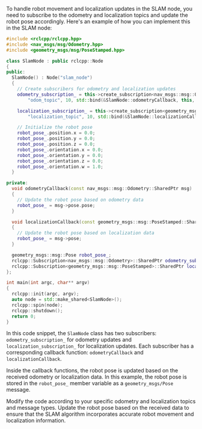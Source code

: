To handle robot movement and localization updates in the SLAM node, you need to subscribe to the odometry and localization topics and update the robot pose accordingly. Here's an example of how you can implement this in the SLAM node:

```cpp
#include <rclcpp/rclcpp.hpp>
#include <nav_msgs/msg/Odometry.hpp>
#include <geometry_msgs/msg/PoseStamped.hpp>

class SlamNode : public rclcpp::Node
{
public:
  SlamNode() : Node("slam_node")
  {
    // Create subscribers for odometry and localization updates
    odometry_subscription_ = this->create_subscription<nav_msgs::msg::Odometry>(
        "odom_topic", 10, std::bind(&SlamNode::odometryCallback, this, std::placeholders::_1));

    localization_subscription_ = this->create_subscription<geometry_msgs::msg::PoseStamped>(
        "localization_topic", 10, std::bind(&SlamNode::localizationCallback, this, std::placeholders::_1));

    // Initialize the robot pose
    robot_pose_.position.x = 0.0;
    robot_pose_.position.y = 0.0;
    robot_pose_.position.z = 0.0;
    robot_pose_.orientation.x = 0.0;
    robot_pose_.orientation.y = 0.0;
    robot_pose_.orientation.z = 0.0;
    robot_pose_.orientation.w = 1.0;
  }

private:
  void odometryCallback(const nav_msgs::msg::Odometry::SharedPtr msg)
  {
    // Update the robot pose based on odometry data
    robot_pose_ = msg->pose.pose;
  }

  void localizationCallback(const geometry_msgs::msg::PoseStamped::SharedPtr msg)
  {
    // Update the robot pose based on localization data
    robot_pose_ = msg->pose;
  }

  geometry_msgs::msg::Pose robot_pose_;
  rclcpp::Subscription<nav_msgs::msg::Odometry>::SharedPtr odometry_subscription_;
  rclcpp::Subscription<geometry_msgs::msg::PoseStamped>::SharedPtr localization_subscription_;
};

int main(int argc, char** argv)
{
  rclcpp::init(argc, argv);
  auto node = std::make_shared<SlamNode>();
  rclcpp::spin(node);
  rclcpp::shutdown();
  return 0;
}
```

In this code snippet, the `SlamNode` class has two subscribers: `odometry_subscription_` for odometry updates and `localization_subscription_` for localization updates. Each subscriber has a corresponding callback function: `odometryCallback` and `localizationCallback`.

Inside the callback functions, the robot pose is updated based on the received odometry or localization data. In this example, the robot pose is stored in the `robot_pose_` member variable as a `geometry_msgs/Pose` message.

Modify the code according to your specific odometry and localization topics and message types. Update the robot pose based on the received data to ensure that the SLAM algorithm incorporates accurate robot movement and localization information.